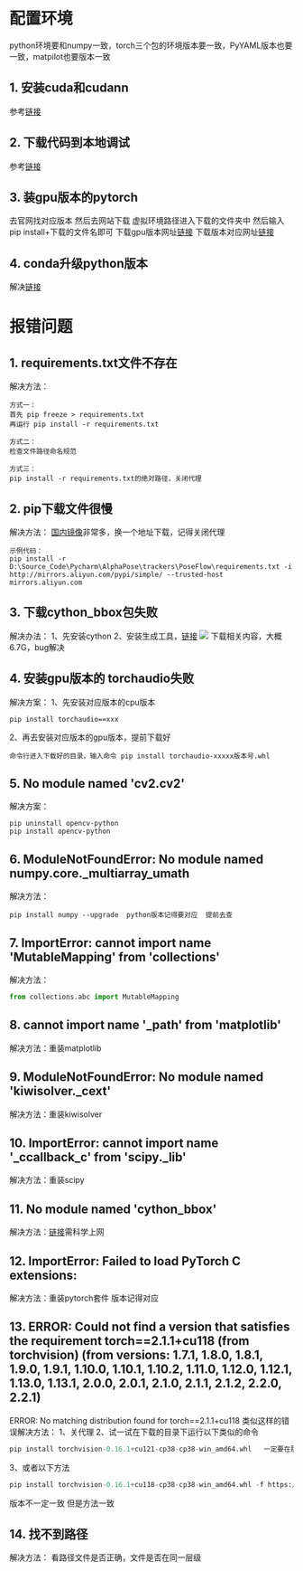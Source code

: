# 配置环境
python环境要和numpy一致，torch三个包的环境版本要一致，PyYAML版本也要一致，matpilot也要版本一致
## 1. 安装cuda和cudann
参考[链接](https://blog.csdn.net/anmin8888/article/details/127910084)
## 2. 下载代码到本地调试
参考[链接](https://blog.csdn.net/qq_43694194/article/details/129910937)

## 3. 装gpu版本的pytorch
去官网找对应版本   然后去网站下载    虚拟环境路径进入下载的文件夹中     然后输入pip install+下载的文件名即可
下载gpu版本网址[链接](https://download.pytorch.org/whl/torch_stable.html)
下载版本对应网址[链接](https://pytorch.org/get-started/previous-versions/)

## 4. conda升级python版本
解决[链接](https://blog.csdn.net/ximaiyao1984/article/details/134809675?spm=1001.2101.3001.6650.2&utm_medium=distribute.pc_relevant.none-task-blog-2%7Edefault%7ECTRLIST%7ERate-2-134809675-blog-88238427.235%5Ev43%5Epc_blog_bottom_relevance_base3&depth_1-utm_source=distribute.pc_relevant.none-task-blog-2%7Edefault%7ECTRLIST%7ERate-2-134809675-blog-88238427.235%5Ev43%5Epc_blog_bottom_relevance_base3&utm_relevant_index=5)
# 报错问题
## 1. requirements.txt文件不存在
解决方法：
```
方式一：
首先 pip freeze > requirements.txt
再运行 pip install -r requirements.txt

方式二：
检查文件路径命名规范

方式三：
pip install -r requirements.txt的绝对路径，关闭代理
```
## 2. pip下载文件很慢
解决方法：
[国内镜像](https://blog.csdn.net/u013013797/article/details/107444659?spm=1001.2101.3001.6650.1&utm_medium=distribute.pc_relevant.none-task-blog-2%7Edefault%7ECTRLIST%7ERate-1-107444659-blog-135396964.235%5Ev43%5Epc_blog_bottom_relevance_base3&depth_1-utm_source=distribute.pc_relevant.none-task-blog-2%7Edefault%7ECTRLIST%7ERate-1-107444659-blog-135396964.235%5Ev43%5Epc_blog_bottom_relevance_base3&utm_relevant_index=2)非常多，换一个地址下载，记得关闭代理
```
示例代码：
pip install -r D:\Source_Code\Pycharm\AlphaPose\trackers\PoseFlow\requirements.txt -i http://mirrors.aliyun.com/pypi/simple/ --trusted-host mirrors.aliyun.com
```
## 3. 下载cython_bbox包失败
解决办法：
1、先安装cython
2、安装生成工具，[链接](https://visualstudio.microsoft.com/zh-hans/visual-cpp-build-tools/)
![](Pasted%20image%2020240224162751.png)
下载相关内容，大概6.7G，bug解决

## 4. 安装gpu版本的 torchaudio失败
解决方案：
1、先安装对应版本的cpu版本
```
pip install torchaudio==xxx
```
2、再去安装对应版本的gpu版本，提前下载好
```
命令行进入下载好的目录，输入命令 pip install torchaudio-xxxxx版本号.whl
```
## 5. No module named 'cv2.cv2'
解决方案：
```
pip uninstall opencv-python
pip install opencv-python
```
## 6. ModuleNotFoundError: No module named numpy.core._multiarray_umath
解决方法：
```
pip install numpy --upgrade  python版本记得要对应  提前去查
```

## 7. ImportError: cannot import name 'MutableMapping' from 'collections'
解决方法：
```python
from collections.abc import MutableMapping
```

## 8. cannot import name '_path' from 'matplotlib'
解决方法：重装matplotlib

## 9. ModuleNotFoundError: No module named 'kiwisolver._cext'
解决方法：重装kiwisolver

## 10. ImportError: cannot import name '_ccallback_c' from 'scipy._lib' 
解决方法：重装scipy

## 11. No module named 'cython_bbox'
解决方法：[链接](https://stackoverflow.com/questions/46721713/importerror-cannot-import-name-ccallback-c)需科学上网

## 12. ImportError: Failed to load PyTorch C extensions:
解决方法：重装pytorch套件  版本记得对应

## 13. ERROR: Could not find a version that satisfies the requirement torch==2.1.1+cu118 (from torchvision) (from versions: 1.7.1, 1.8.0, 1.8.1, 1.9.0, 1.9.1, 1.10.0, 1.10.1, 1.10.2, 1.11.0, 1.12.0, 1.12.1, 1.13.0, 1.13.1, 2.0.0, 2.0.1, 2.1.0, 2.1.1, 2.1.2, 2.2.0, 2.2.1)
ERROR: No matching distribution found for torch==2.1.1+cu118
类似这样的错误解决方法：
1、关代理
2、试一试在下载的目录下运行以下类似的命令
```python
pip install torchvision-0.16.1+cu121-cp38-cp38-win_amd64.whl   一定要在那个文件夹下运行
```
3、或者以下方法
```python
pip install torchvision-0.16.1+cu118-cp38-cp38-win_amd64.whl -f https://download.pytorch.org/whl/torch_stable.html
```
版本不一定一致  但是方法一致

## 14. 找不到路径
解决方法：
看路径文件是否正确，文件是否在同一层级